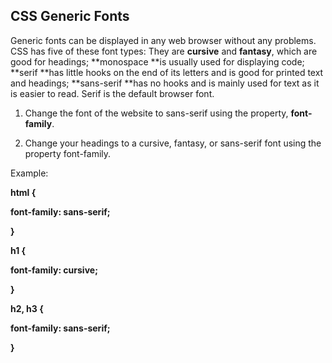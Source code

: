 ## **CSS Generic Fonts**

Generic fonts can be displayed in any web browser without any problems. CSS has five of these font types: They are **cursive** and **fantasy**, which are good for headings; **monospace **is usually used for displaying code; **serif **has little hooks on the end of its letters and is good for printed text and headings; **sans-serif **has no hooks and is mainly used for text as it is easier to read. Serif is the default browser font.

1. Change the font of the website to sans-serif using the property, **font-family**.

2. Change your headings to a cursive, fantasy, or sans-serif font using the property font-family.

Example:

**html {**

   **font-family: sans-serif;**

**}**

**h1 {**

   **font-family: cursive;**

**}**

**h2, h3 {**

   **font-family: sans-serif;**

**}**

  


